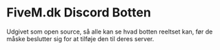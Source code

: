 # FiveM.dk Discord Botten
 Udgivet som open source, så alle kan se hvad botten reeltset kan, før de måske beslutter sig for at tilføje den til deres server.
